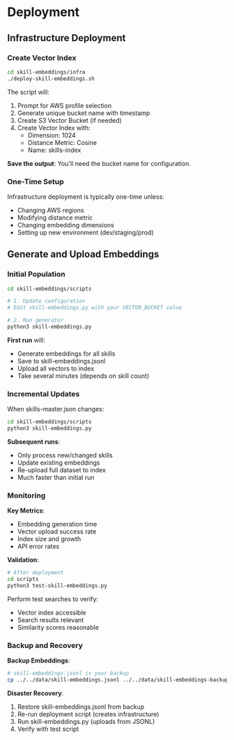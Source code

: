 # Deployment

## Infrastructure Deployment

### Create Vector Index

```bash
cd skill-embeddings/infra
./deploy-skill-embeddings.sh
```

The script will:
1. Prompt for AWS profile selection
2. Generate unique bucket name with timestamp
3. Create S3 Vector Bucket (if needed)
4. Create Vector Index with:
   - Dimension: 1024
   - Distance Metric: Cosine
   - Name: skills-index

**Save the output**: You'll need the bucket name for configuration.

### One-Time Setup

Infrastructure deployment is typically one-time unless:
- Changing AWS regions
- Modifying distance metric
- Changing embedding dimensions
- Setting up new environment (dev/staging/prod)

## Generate and Upload Embeddings

### Initial Population

```bash
cd skill-embeddings/scripts

# 1. Update configuration
# Edit skill-embeddings.py with your VECTOR_BUCKET value

# 2. Run generator
python3 skill-embeddings.py
```

**First run** will:
- Generate embeddings for all skills
- Save to skill-embeddings.jsonl
- Upload all vectors to index
- Take several minutes (depends on skill count)

### Incremental Updates

When skills-master.json changes:

```bash
cd skill-embeddings/scripts
python3 skill-embeddings.py
```

**Subsequent runs**:
- Only process new/changed skills
- Update existing embeddings
- Re-upload full dataset to index
- Much faster than initial run

### Monitoring

**Key Metrics**:
- Embedding generation time
- Vector upload success rate
- Index size and growth
- API error rates

**Validation**:
```bash
# After deployment
cd scripts
python3 test-skill-embeddings.py
```

Perform test searches to verify:
- Vector index accessible
- Search results relevant
- Similarity scores reasonable

### Backup and Recovery

**Backup Embeddings**:
```bash
# skill-embeddings.jsonl is your backup
cp ../../data/skill-embeddings.jsonl ../../data/skill-embeddings-backup-$(date +%Y%m%d).jsonl
```

**Disaster Recovery**:
1. Restore skill-embeddings.jsonl from backup
2. Re-run deployment script (creates infrastructure)
3. Run skill-embeddings.py (uploads from JSONL)
4. Verify with test script

